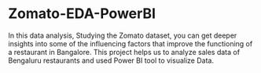 # Zomato-EDA-PowerBI
In this data analysis, Studying the Zomato dataset, you can get deeper insights into some of the influencing factors that improve the functioning of a restaurant  in Bangalore.
This project helps us to analyze sales data of Bengaluru restaurants and used Power BI tool to visualize Data.
